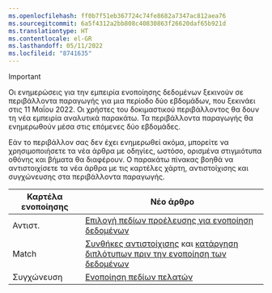 ```yaml
---
ms.openlocfilehash: ff0b7f51eb367724c74fe8682a7347ac812aea76
ms.sourcegitcommit: 6a5f4312a2bb808c40830863f26620daf65b921d
ms.translationtype: HT
ms.contentlocale: el-GR
ms.lasthandoff: 05/11/2022
ms.locfileid: "8741635"
---
```

> [!IMPORTANT]
> Οι ενημερώσεις για την εμπειρία ενοποίησης δεδομένων ξεκινούν σε περιβάλλοντα παραγωγής για μια περίοδο δύο εβδομάδων, που ξεκινάει στις 11 Μαΐου 2022. Οι χρήστες του δοκιμαστικού περιβάλλοντος θα δουν τη νέα εμπειρία αναλυτικά παρακάτω. Τα περιβάλλοντα παραγωγής θα ενημερωθούν μέσα στις επόμενες δύο εβδομάδες.
>
> Εάν το περιβάλλον σας δεν έχει ενημερωθεί ακόμα, μπορείτε να χρησιμοποιήσετε τα νέα άρθρα με οδηγίες, ωστόσο, ορισμένα στιγμιότυπα οθόνης και βήματα θα διαφέρουν. Ο παρακάτω πίνακας βοηθά να αντιστοιχίσετε τα νέα άρθρα με τις καρτέλες χάρτη, αντιστοίχισης και συγχώνευσης στα περιβάλλοντα παραγωγής.
>
> Καρτέλα ενοποίησης  |Νέο άρθρο  |
> |---------|---------|
> |Αντιστ.     |  [Επιλογή πεδίων προέλευσης για ενοποίηση δεδομένων](../map-entities.md)       |
> |Match     | [Συνθήκες αντιστοίχισης](../match-entities.md) και [κατάργηση διπλότυπων πριν την ενοποίηση των δεδομένων](../remove-duplicates.md)        |
> |Συγχώνευση     |  [Ενοποίηση πεδίων πελατών](../merge-entities.md)       |
 